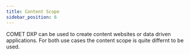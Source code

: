 ```yaml
---
title: Content Scope
sidebar_position: 6
---
```


COMET DXP can be used to create content websites or data driven applications. For both use cases the content scope is quite differnt to be used.




